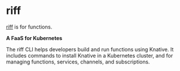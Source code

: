 # riff

[riff](https://github.com/projectriff/riff) is for functions.

**A FaaS for Kubernetes**

The riff CLI helps developers build and run functions using Knative. It includes commands to install Knative in a Kubernetes cluster, and for managing functions, services, channels, and subscriptions.
